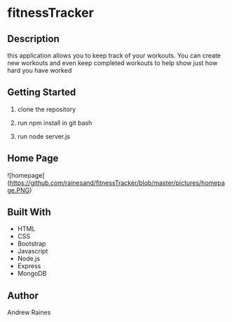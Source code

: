 # fitnessTracker

## Description
this application allows you to keep track of your workouts. You can create new workouts and even keep completed workouts to help show just how hard you have worked

## Getting Started
1. clone the repository

2. run npm install in git bash

3. run node server.js

## Home Page
![homepage] (https://github.com/rainesand/fitnessTracker/blob/master/pictures/homepage.PNG)

## Built With
* HTML
* CSS
* Bootstrap
* Javascript
* Node.js
* Express
* MongoDB

## Author
Andrew Raines
